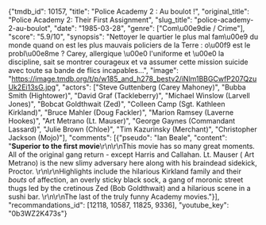 {"tmdb_id": 10157, "title": "Police Academy 2 : Au boulot !", "original_title": "Police Academy 2: Their First Assignment", "slug_title": "police-academy-2-au-boulot", "date": "1985-03-28", "genre": ["Com\u00e9die / Crime"], "score": "5.9/10", "synopsis": "Nettoyer le quartier le plus mal fam\u00e9 du monde quand on est les plus mauvais policiers de la Terre : o\u00f9 est le probl\u00e8me ? Carey, allergique \u00e0 l'uniforme et \u00e0 la discipline, sait se montrer courageux et va assumer cette mission suicide avec toute sa bande de flics incapables...", "image": "https://image.tmdb.org/t/p/w185_and_h278_bestv2/iNlm1BBGCwfP207QzuUk2Ei13sG.jpg", "actors": ["Steve Guttenberg (Carey Mahoney)", "Bubba Smith (Hightower)", "David Graf (Tackleberry)", "Michael Winslow (Larvell Jones)", "Bobcat Goldthwait (Zed)", "Colleen Camp (Sgt. Kathleen Kirkland)", "Bruce Mahler (Doug Fackler)", "Marion Ramsey (Laverne Hookes)", "Art Metrano (Lt. Mauser)", "George Gaynes (Commandant Lassard)", "Julie Brown (Chloe)", "Tim Kazurinsky (Merchant)", "Christopher Jackson (Mojo)"], "comments": [{"pseudo": "Ian Beale", "content": "**Superior to the first movie**\r\n\r\nThis movie has so many great moments. All of the original gang return - except Harris and Callahan. Lt. Mauser ( Art Metrano) is the new slimy adversary here along with his braindead sidekick, Proctor. \r\n\r\nHighlights include the hilarious Kirkland family and their _bouts_ of affection, an overly sticky black sock, a gang of moronic street thugs led by the cretinous Zed (Bob Goldthwait) and a hilarious scene in a sushi bar.  \r\n\r\nThe last of the truly funny Academy movies."}], "recommandations_id": [12118, 10587, 11825, 9336], "youtube_key": "0b3WZ2K473s"}